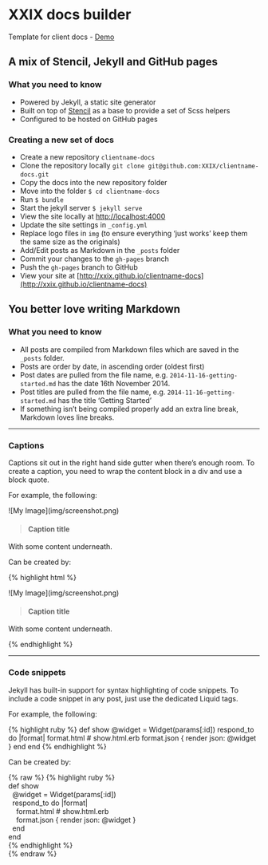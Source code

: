 # XXIX docs builder
Template for client docs - [Demo](http://xxix.github.io/xxix-docs/)


## A mix of Stencil, Jekyll and GitHub pages

### What you need to know

+ Powered by Jekyll, a static site generator
+ Built on top of [Stencil](http://github.com/micdijkstra/stencil) as a base to provide a set of Scss helpers
+ Configured to be hosted on GitHub pages

### Creating a new set of docs
+ Create a new repository `clientname-docs`
+ Clone the repository locally `git clone git@github.com:XXIX/clientname-docs.git`
+ Copy the docs into the new repository folder
+ Move into the folder `$ cd clientname-docs`
+ Run `$ bundle`
+ Start the jekyll server `$ jekyll serve`
+ View the site locally at [http://localhost:4000](http://localhost:4000)
+ Update the site settings in `_config.yml`
+ Replace logo files in `img` (to ensure everything ‘just works’ keep them the same size as the originals)
+ Add/Edit posts as Markdown in the `_posts` folder
+ Commit your changes to the `gh-pages` branch
+ Push the `gh-pages` branch to GitHub
+ View your site at [http://xxix.github.io/clientname-docs](http://xxix.github.io/clientname-docs)

## You better love writing Markdown

### What you need to know
+ All posts are compiled from Markdown files which are saved in the `_posts` folder.
+ Posts are order by date, in ascending order (oldest first)
+ Post dates are pulled from the file name, e.g. `2014-11-16-getting-started.md` has the date 16th November 2014.
+ Post titles are pulled from the file name, e.g. `2014-11-16-getting-started.md` has the title ‘Getting Started’
+ If something isn’t being compiled properly add an extra line break, Markdown loves line breaks.

***

### Captions

Captions sit out in the right hand side gutter when there’s enough room. To create a caption, you need to wrap the content block in a div and use a block quote.

For example, the following:

<div markdown="1">
  ![My Image](img/screenshot.png)

> #### Caption title  
With some content underneath.
</div>

Can be created by:

{% highlight html %}
<div markdown="1">
  ![My Image](img/screenshot.png)

> #### Caption title  
With some content underneath.
</div>
{% endhighlight %}

***

### Code snippets

Jekyll has built-in support for syntax highlighting of code snippets. To include a code snippet in any post, just use the dedicated Liquid tags.

For example, the following:

{% highlight ruby %}
def show
  @widget = Widget(params[:id])
  respond_to do |format|
    format.html # show.html.erb
    format.json { render json: @widget }
  end
end
{% endhighlight %}

Can be created by:

{% raw %}
{% highlight ruby %}  
def show  
&nbsp;&nbsp;@widget = Widget(params[:id])  
&nbsp;&nbsp;respond_to do |format|  
&nbsp;&nbsp;&nbsp;&nbsp;format.html # show.html.erb  
&nbsp;&nbsp;&nbsp;&nbsp;format.json { render json: @widget }  
&nbsp;&nbsp;end  
end  
{% endhighlight %}  
{% endraw %}
